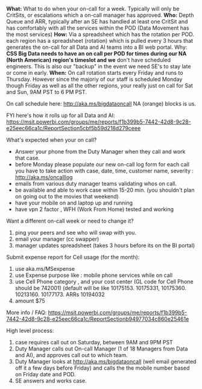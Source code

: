 **What:**  What to do when your on-call for a week.   Typically will only be CritSits, or escalations which a on-call manager has approved. 
**Who:**   Depth Queue and ARR,  typically after an SE has handled at least one CritSit and has comfortably with all the services within the POD (Data Movement has the most services) 
**How:**   Via a spreadsheet which has the rotation per POD. each region has a spreadsheet (rotation) which is pulled every 3 hours that generates  the on-call for all Data and AI teams into a BI web portal. 
Why:  **CSS Big Data needs to have an on call per POD for times during our NA (North American) region's timeslot and we** don't have scheduled engineers.   This is also our "backup" in the event we need SE's to stay late or come in early. 
**When:**   On call rotation starts every Friday and runs to Thursday.   However since the majoriy of our staff is scheduled Monday though Friday as well as all the other regions, your really just on call for Sat and Sun, 9AM PST to 6 PM PST. 

On call schedule here:  http://aka.ms/bigdataoncall  NA (orange) blocks is us. 

FYI here's how it rolls up for all Data and AI: https://msit.powerbi.com/groups/me/reports/f1b399b5-7442-42d8-9c28-e25eec66ca1c/ReportSection5cbf5b59d218d279ceee


What's expected when your on call?
- Answer your phone from the Duty Manager when they call and work that case. 
- before Monday please populate our new on-call log form for each call you have to take action with case, date, time, customer name, severity : http://aka.ms/oncalllog 
- emails from various duty manager teams validating whos on call.   
- be available and able to work case within 15-20 min.  (you shouldn't plan on going out to the movies that weekend) 
- have your mobile on and laptop up and running 
- have vpn 2 factor , WFH (Work From Home) tested and working 


Want a different on-call week or need to change it? 
1. ping your peers and see who will swap with you.
2. email your manager (cc swapper) 
3. manager updates spreadsheet (takes 3 hours before its on the BI portal) 

Submit expense report for Cell usage (for the month):
1. use aka.ms/MSexpense
2. use Expense purpose like : mobile phone services while on call 
3. use Cell Phone category , and your cost center 
 (GL code for Cell Phone should be 742001)
 (default will be like 10175153. 10175331, 10175360. 10213160. 10177173. ARRs 10194032
4. amount $75



More info / FAQ: 
https://msit.powerbi.com/groups/me/reports/f1b399b5-7442-42d8-9c28-e25eec66ca1c/ReportSectionb94977034c860e25461e

High level process:
1. case requires call out on Saturday, between 9AM and 9PM PST
2. Duty Manager calls out On-call Manager (1 of 18 Managers from Data and AI),  and approves call out to which team. 
3. Duty Manager looks at http://aka.ms/bigdataoncall (well email generated off it a few days before Friday) and calls the the mobile number based on Friday date and POD.
4.  SE answers and works case.
